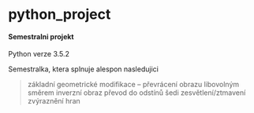 # python_project

#### Semestralni projekt

Python verze 3.5.2


Semestralka, ktera splnuje alespon nasledujici

> základní geometrické modifikace – převrácení obrazu libovolným směrem
> inverzní obraz
> převod do odstínů šedi
> zesvětlení/ztmavení
> zvýraznění hran
